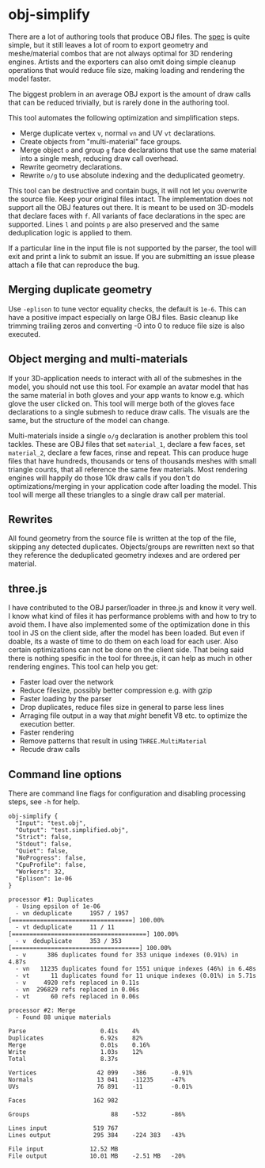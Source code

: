 # obj-simplify

There are a lot of authoring tools that produce OBJ files. The [spec](http://www.martinreddy.net/gfx/3d/OBJ.spec) is quite simple, but it still leaves a lot of room to export geometry and meshe/material combos that are not always optimal for 3D rendering engines. Artists and the exporters can also omit doing simple cleanup operations that would reduce file size, making loading and rendering the model faster.

The biggest problem in an average OBJ export is the amount of draw calls that can be reduced trivially, but is rarely done in the authoring tool.

This tool automates the following optimization and simplification steps.

* Merge duplicate vertex `v`, normal `vn` and UV `vt` declarations.
* Create objects from "multi-material" face groups.
* Merge object `o` and group `g` face declarations that use the same material into a single mesh, reducing draw call overhead.
* Rewrite geometry declarations.
* Rewrite `o/g` to use absolute indexing and the deduplicated geometry.

This tool can be destructive and contain bugs, it will not let you overwrite the source file. Keep your original files intact. The implementation does not support all the OBJ features out there. It is meant to be used on 3D-models
 that declare faces with `f`. All variants of face declarations in the spec are supported. Lines `l` and points `p` are also preserved and the same deduplication logic is applied to them.
 
 If a particular line in the input file is not supported by the parser, the tool will exit and print a link to submit an issue. If you are submitting an issue please attach a file that can reproduce the bug.

## Merging duplicate geometry

Use `-eplison` to tune vector equality checks, the default is `1e-6`. This can have a positive impact especially on large OBJ files. Basic cleanup like trimming trailing zeros and converting -0 into 0 to reduce file size is also executed.

## Object merging and multi-materials

If your 3D-application needs to interact with all of the submeshes in the model, you should not use this tool. For example an avatar model that has the same material in both gloves and your app wants to know e.g. which glove the user clicked on. This tool will merge both of the gloves face declarations to a single submesh to reduce draw calls. The visuals are the same, but the structure of the model can change.

Multi-materials inside a single `o/g` declaration is another problem this tool tackles. These are OBJ files that set `material_1`, declare a few faces, set `material_2`, declare a few faces, rinse and repeat. This can produce huge files that have hundreds, thousands or tens of thousands meshes with small triangle counts, that all reference the same few materials. Most rendering engines will happily do those 10k draw calls if you don't do optimizations/merging in your application code after loading the model. This tool will merge all these triangles to a single draw call per material.

## Rewrites

All found geometry from the source file is written at the top of the file, skipping any detected duplicates. Objects/groups are rewritten next so that they reference the deduplicated geometry indexes and are ordered per material.

## three.js

I have contributed to the OBJ parser/loader in three.js and know it very well. I know what kind of files it has performance problems with and how to try to avoid them. I have also implemented some of the optimization done in this tool in JS on the client side, after the model has been loaded. But even if doable, its a waste of time to do them on each load for each user. Also certain optimizations can not be done on the client side.  That being said there is nothing spesific in the tool for three.js, it can help as much in other rendering engines. This tool can help you get:

* Faster load over the network
 * Reduce filesize, possibly better compression e.g. with gzip
* Faster loading by the parser 
 * Drop duplicates, reduce files size in general to parse less lines
 * Arraging file output in a way that *might* benefit V8 etc. to optimize the execution better.
* Faster rendering 
 * Remove patterns that result in using `THREE.MultiMaterial`
 * Recude draw calls

## Command line options

There are command line flags for configuration and disabling processing steps, see `-h` for help.

```
obj-simplify {
  "Input": "test.obj",
  "Output": "test.simplified.obj",
  "Strict": false,
  "Stdout": false,
  "Quiet": false,
  "NoProgress": false,
  "CpuProfile": false,
  "Workers": 32,
  "Eplison": 1e-06
}

processor #1: Duplicates
  - Using epsilon of 1e-06
  - vn deduplicate     1957 / 1957 [==================================] 100.00%
  - vt deduplicate     11 / 11 [======================================] 100.00%
  - v  deduplicate     353 / 353 [====================================] 100.00%
  - v      386 duplicates found for 353 unique indexes (0.91%) in 4.87s
  - vn   11235 duplicates found for 1551 unique indexes (46%) in 6.48s
  - vt      11 duplicates found for 11 unique indexes (0.01%) in 5.71s
  - v     4920 refs replaced in 0.11s
  - vn  296829 refs replaced in 0.06s
  - vt      60 refs replaced in 0.06s

processor #2: Merge
  - Found 88 unique materials

Parse                     0.41s    4%
Duplicates                6.92s    82%
Merge                     0.01s    0.16%
Write                     1.03s    12%
Total                     8.37s

Vertices                 42 099    -386       -0.91%
Normals                  13 041    -11235     -47%
UVs                      76 891    -11        -0.01%

Faces                   162 982

Groups                       88    -532       -86%

Lines input             519 767
Lines output            295 384    -224 383   -43%

File input             12.52 MB
File output            10.01 MB    -2.51 MB   -20%
```
